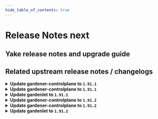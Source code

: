 ```yaml
---
hide_table_of_contents: true
---
```


# Release Notes next

## Yake release notes and upgrade guide

## Related upstream release notes / changelogs


<details>
<summary><b>Update gardener-controlplane to <code>1.91.1</code></b></summary>

# [gardener/dependency-watchdog]

## 🏃 Others

- `[OPERATOR]` `dependency-watchdog-prober` now skips `Lease`s in the `kube-node-lease` namespace in case the corresponding `Node` does not exist (anymore). by @rfranzke [gardener/dependency-watchdog#108]

## Docker Images
- admission-controller: `europe-docker.pkg.dev/gardener-project/releases/gardener/admission-controller:v1.91.1`
- apiserver: `europe-docker.pkg.dev/gardener-project/releases/gardener/apiserver:v1.91.1`
- controller-manager: `europe-docker.pkg.dev/gardener-project/releases/gardener/controller-manager:v1.91.1`
- gardenlet: `europe-docker.pkg.dev/gardener-project/releases/gardener/gardenlet:v1.91.1`
- node-agent: `europe-docker.pkg.dev/gardener-project/releases/gardener/node-agent:v1.91.1`
- operator: `europe-docker.pkg.dev/gardener-project/releases/gardener/operator:v1.91.1`
- resource-manager: `europe-docker.pkg.dev/gardener-project/releases/gardener/resource-manager:v1.91.1`
- scheduler: `europe-docker.pkg.dev/gardener-project/releases/gardener/scheduler:v1.91.1`


</details>

<details>
<summary><b>Update gardener-controlplane to <code>1.91.1</code></b></summary>

# [gardener/dependency-watchdog]

## 🏃 Others

- `[OPERATOR]` `dependency-watchdog-prober` now skips `Lease`s in the `kube-node-lease` namespace in case the corresponding `Node` does not exist (anymore). by @rfranzke [gardener/dependency-watchdog#108]

## Docker Images
- admission-controller: `europe-docker.pkg.dev/gardener-project/releases/gardener/admission-controller:v1.91.1`
- apiserver: `europe-docker.pkg.dev/gardener-project/releases/gardener/apiserver:v1.91.1`
- controller-manager: `europe-docker.pkg.dev/gardener-project/releases/gardener/controller-manager:v1.91.1`
- gardenlet: `europe-docker.pkg.dev/gardener-project/releases/gardener/gardenlet:v1.91.1`
- node-agent: `europe-docker.pkg.dev/gardener-project/releases/gardener/node-agent:v1.91.1`
- operator: `europe-docker.pkg.dev/gardener-project/releases/gardener/operator:v1.91.1`
- resource-manager: `europe-docker.pkg.dev/gardener-project/releases/gardener/resource-manager:v1.91.1`
- scheduler: `europe-docker.pkg.dev/gardener-project/releases/gardener/scheduler:v1.91.1`


</details>

<details>
<summary><b>Update gardenlet to <code>1.91.1</code></b></summary>

# [gardener/dependency-watchdog]

## 🏃 Others

- `[OPERATOR]` `dependency-watchdog-prober` now skips `Lease`s in the `kube-node-lease` namespace in case the corresponding `Node` does not exist (anymore). by @rfranzke [gardener/dependency-watchdog#108]

## Docker Images
- admission-controller: `europe-docker.pkg.dev/gardener-project/releases/gardener/admission-controller:v1.91.1`
- apiserver: `europe-docker.pkg.dev/gardener-project/releases/gardener/apiserver:v1.91.1`
- controller-manager: `europe-docker.pkg.dev/gardener-project/releases/gardener/controller-manager:v1.91.1`
- gardenlet: `europe-docker.pkg.dev/gardener-project/releases/gardener/gardenlet:v1.91.1`
- node-agent: `europe-docker.pkg.dev/gardener-project/releases/gardener/node-agent:v1.91.1`
- operator: `europe-docker.pkg.dev/gardener-project/releases/gardener/operator:v1.91.1`
- resource-manager: `europe-docker.pkg.dev/gardener-project/releases/gardener/resource-manager:v1.91.1`
- scheduler: `europe-docker.pkg.dev/gardener-project/releases/gardener/scheduler:v1.91.1`


</details>

<details>
<summary><b>Update gardener-controlplane to <code>1.91.2</code></b></summary>

# [gardener/gardener]

## 🐛 Bug Fixes

- `[OPERATOR]` Fix bug where dependency watchdog is missing permissions to read nodes in the shoot clusters. by @vpnachev [#9503]

## Docker Images
- admission-controller: `europe-docker.pkg.dev/gardener-project/releases/gardener/admission-controller:v1.91.2`
- apiserver: `europe-docker.pkg.dev/gardener-project/releases/gardener/apiserver:v1.91.2`
- controller-manager: `europe-docker.pkg.dev/gardener-project/releases/gardener/controller-manager:v1.91.2`
- gardenlet: `europe-docker.pkg.dev/gardener-project/releases/gardener/gardenlet:v1.91.2`
- node-agent: `europe-docker.pkg.dev/gardener-project/releases/gardener/node-agent:v1.91.2`
- operator: `europe-docker.pkg.dev/gardener-project/releases/gardener/operator:v1.91.2`
- resource-manager: `europe-docker.pkg.dev/gardener-project/releases/gardener/resource-manager:v1.91.2`
- scheduler: `europe-docker.pkg.dev/gardener-project/releases/gardener/scheduler:v1.91.2`


</details>

<details>
<summary><b>Update gardener-controlplane to <code>1.91.2</code></b></summary>

# [gardener/gardener]

## 🐛 Bug Fixes

- `[OPERATOR]` Fix bug where dependency watchdog is missing permissions to read nodes in the shoot clusters. by @vpnachev [#9503]

## Docker Images
- admission-controller: `europe-docker.pkg.dev/gardener-project/releases/gardener/admission-controller:v1.91.2`
- apiserver: `europe-docker.pkg.dev/gardener-project/releases/gardener/apiserver:v1.91.2`
- controller-manager: `europe-docker.pkg.dev/gardener-project/releases/gardener/controller-manager:v1.91.2`
- gardenlet: `europe-docker.pkg.dev/gardener-project/releases/gardener/gardenlet:v1.91.2`
- node-agent: `europe-docker.pkg.dev/gardener-project/releases/gardener/node-agent:v1.91.2`
- operator: `europe-docker.pkg.dev/gardener-project/releases/gardener/operator:v1.91.2`
- resource-manager: `europe-docker.pkg.dev/gardener-project/releases/gardener/resource-manager:v1.91.2`
- scheduler: `europe-docker.pkg.dev/gardener-project/releases/gardener/scheduler:v1.91.2`


</details>

<details>
<summary><b>Update gardenlet to <code>1.91.2</code></b></summary>

# [gardener/gardener]

## 🐛 Bug Fixes

- `[OPERATOR]` Fix bug where dependency watchdog is missing permissions to read nodes in the shoot clusters. by @vpnachev [#9503]

## Docker Images
- admission-controller: `europe-docker.pkg.dev/gardener-project/releases/gardener/admission-controller:v1.91.2`
- apiserver: `europe-docker.pkg.dev/gardener-project/releases/gardener/apiserver:v1.91.2`
- controller-manager: `europe-docker.pkg.dev/gardener-project/releases/gardener/controller-manager:v1.91.2`
- gardenlet: `europe-docker.pkg.dev/gardener-project/releases/gardener/gardenlet:v1.91.2`
- node-agent: `europe-docker.pkg.dev/gardener-project/releases/gardener/node-agent:v1.91.2`
- operator: `europe-docker.pkg.dev/gardener-project/releases/gardener/operator:v1.91.2`
- resource-manager: `europe-docker.pkg.dev/gardener-project/releases/gardener/resource-manager:v1.91.2`
- scheduler: `europe-docker.pkg.dev/gardener-project/releases/gardener/scheduler:v1.91.2`


</details>
